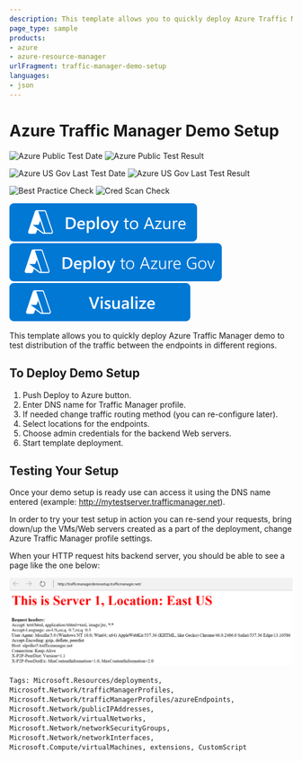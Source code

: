 ```yaml
---
description: This template allows you to quickly deploy Azure Traffic Manager demo to test traffic distribution between different regions.
page_type: sample
products:
- azure
- azure-resource-manager
urlFragment: traffic-manager-demo-setup
languages:
- json
---
```

# Azure Traffic Manager Demo Setup

![Azure Public Test Date](https://azurequickstartsservice.blob.core.windows.net/badges/demos/traffic-manager-demo-setup/PublicLastTestDate.svg)
![Azure Public Test Result](https://azurequickstartsservice.blob.core.windows.net/badges/demos/traffic-manager-demo-setup/PublicDeployment.svg)

![Azure US Gov Last Test Date](https://azurequickstartsservice.blob.core.windows.net/badges/demos/traffic-manager-demo-setup/FairfaxLastTestDate.svg)
![Azure US Gov Last Test Result](https://azurequickstartsservice.blob.core.windows.net/badges/demos/traffic-manager-demo-setup/FairfaxDeployment.svg)

![Best Practice Check](https://azurequickstartsservice.blob.core.windows.net/badges/demos/traffic-manager-demo-setup/BestPracticeResult.svg)
![Cred Scan Check](https://azurequickstartsservice.blob.core.windows.net/badges/demos/traffic-manager-demo-setup/CredScanResult.svg)

[![Deploy To Azure](https://raw.githubusercontent.com/Azure/azure-quickstart-templates/master/1-CONTRIBUTION-GUIDE/images/deploytoazure.svg?sanitize=true)](https://portal.azure.com/#create/Microsoft.Template/uri/https%3A%2F%2Fraw.githubusercontent.com%2FAzure%2Fazure-quickstart-templates%2Fmaster%2Fdemos%2Ftraffic-manager-demo-setup%2Fazuredeploy.json)
[![Deploy To Azure US Gov](https://raw.githubusercontent.com/Azure/azure-quickstart-templates/master/1-CONTRIBUTION-GUIDE/images/deploytoazuregov.svg?sanitize=true)](https://portal.azure.us/#create/Microsoft.Template/uri/https%3A%2F%2Fraw.githubusercontent.com%2FAzure%2Fazure-quickstart-templates%2Fmaster%2Fdemos%2Ftraffic-manager-demo-setup%2Fazuredeploy.json)
[![Visualize](https://raw.githubusercontent.com/Azure/azure-quickstart-templates/master/1-CONTRIBUTION-GUIDE/images/visualizebutton.svg?sanitize=true)](http://armviz.io/#/?load=https%3A%2F%2Fraw.githubusercontent.com%2FAzure%2Fazure-quickstart-templates%2Fmaster%2Fdemos%2Ftraffic-manager-demo-setup%2Fazuredeploy.json)

This template allows you to quickly deploy Azure Traffic Manager demo to test distribution of the traffic between the endpoints in different regions.

## To Deploy Demo Setup

1. Push Deploy to Azure button.
2. Enter DNS name for Traffic Manager profile.
3. If needed change traffic routing method (you can re-configure later).
4. Select locations for the endpoints.
5. Choose admin credentials for the backend Web servers.
6. Start template deployment.

## Testing Your Setup

Once your demo setup is ready use can access it using the DNS name entered (example: http://mytestserver.trafficmanager.net).

In order to try your test setup in action you can re-send your requests, bring down/up the VMs/Web servers created as a part of the deployment, change Azure Traffic Manager profile settings.

When your HTTP request hits backend server, you should be able to see a page like the one below:

![Server Response](images/serverhit.png "Backend server response")

`Tags: Microsoft.Resources/deployments, Microsoft.Network/trafficManagerProfiles, Microsoft.Network/trafficManagerProfiles/azureEndpoints, Microsoft.Network/publicIPAddresses, Microsoft.Network/virtualNetworks, Microsoft.Network/networkSecurityGroups, Microsoft.Network/networkInterfaces, Microsoft.Compute/virtualMachines, extensions, CustomScript`
